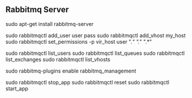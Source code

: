 ## Rabbitmq Server

   sudo apt-get install rabbitmq-server

   sudo rabbitmqctl add_user user pass
   sudo rabbitmqctl add_vhost my_host
   sudo rabbitmqctl set_permissions -p vir_host user ".*" ".*" ".*"

   sudo rabbitmqctl list_users
   sudo rabbitmqctl list_queues
   sudo rabbitmqctl list_exchanges
   sudo rabbitmqctl list_vhosts

   sudo rabbitmq-plugins enable rabbitmq_management

   sudo rabbitmqctl stop_app
   sudo rabbitmqctl reset
   sudo rabbitmqctl start_app
